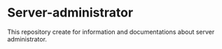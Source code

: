 # Server-administrator
This repository create for information and documentations about server administrator.
